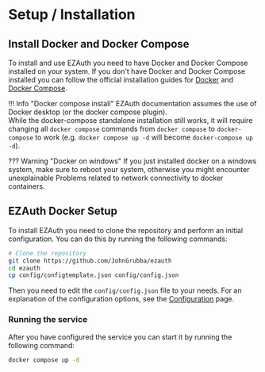 # Setup / Installation

## Install Docker and Docker Compose

To install and use EZAuth you need to have Docker and Docker Compose installed on your system. If you don't have Docker and Docker Compose installed you can follow the official installation guides for [Docker](https://docs.docker.com/get-docker/) and [Docker Compose](https://docs.docker.com/compose/install/).

!!! Info "Docker compose install"
    EZAuth documentation assumes the use of Docker desktop (or the docker compose plugin).  
    While the docker-compose standalone installation still works, it will require changing all `docker compose` commands from `docker compose` to `docker-compose` to work (e.g. `docker compose up -d` will become `docker-compose up -d`).

??? Warning "Docker on windows"
    If you just installed docker on a windows system, make sure to reboot your system, otherwise you might encounter unexplainable Problems related to network connectivity to docker containers.

## EZAuth Docker Setup

To install EZAuth you need to clone the repository and perform an initial 
configuration. You can do this by running the following commands:


``` bash
# Clone the repository
git clone https://github.com/JohnGrubba/ezauth
cd ezauth
cp config/configtemplate.json config/config.json
```

Then you need to edit the `config/config.json` file to your needs.
For an explanation of the configuration options, see the [Configuration](configuration.md) page.

### Running the service
After you have configured the service you can start it by running the following command:

``` bash
docker compose up -d
```